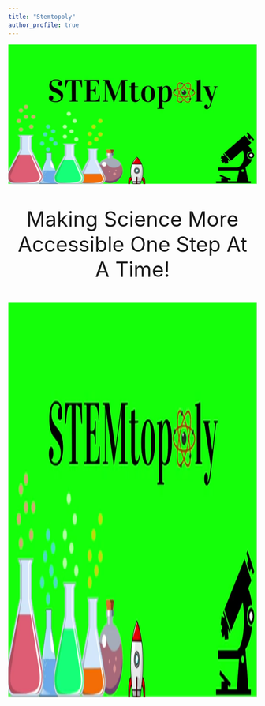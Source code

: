 ```yaml
---
title: "Stemtopoly"
author_profile: true
---
```

![image](/assets/images/StemtopolyPic.PNG)
<p style="text-align:center; font-size:3em">Making Science More Accessible One Step At A Time!</p>
<img src="/assets/images/StemtopolyPic.PNG" width="1200" height="800">
